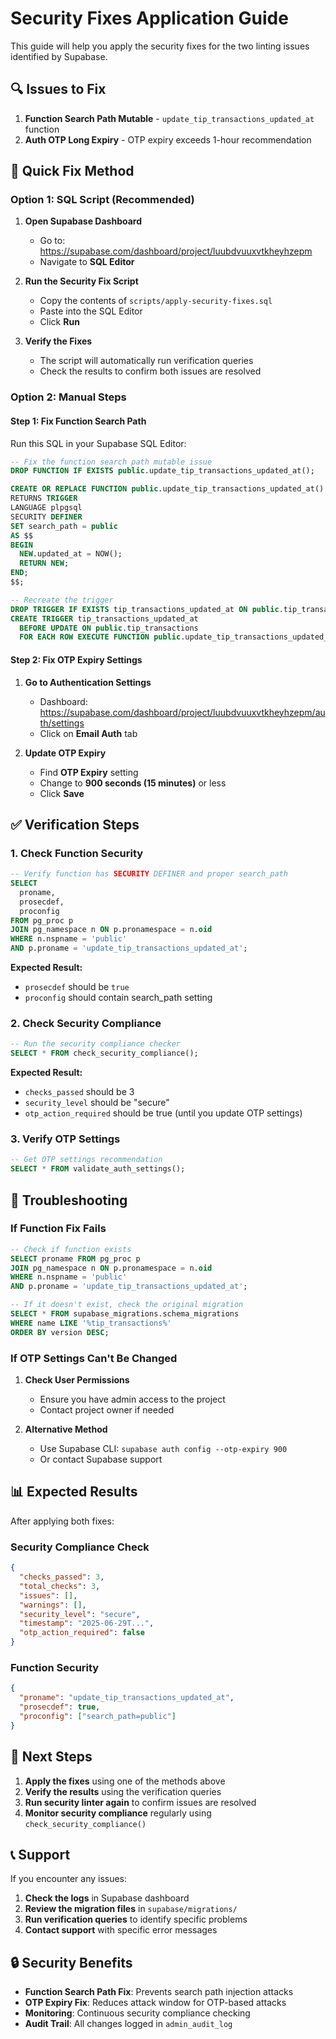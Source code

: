 # Security Fixes Application Guide

This guide will help you apply the security fixes for the two linting issues identified by Supabase.

## 🔍 Issues to Fix

1. **Function Search Path Mutable** - `update_tip_transactions_updated_at` function
2. **Auth OTP Long Expiry** - OTP expiry exceeds 1-hour recommendation

## 🚀 Quick Fix Method

### Option 1: SQL Script (Recommended)

1. **Open Supabase Dashboard**
   - Go to: https://supabase.com/dashboard/project/luubdvuuxvtkheyhzepm
   - Navigate to **SQL Editor**

2. **Run the Security Fix Script**
   - Copy the contents of `scripts/apply-security-fixes.sql`
   - Paste into the SQL Editor
   - Click **Run**

3. **Verify the Fixes**
   - The script will automatically run verification queries
   - Check the results to confirm both issues are resolved

### Option 2: Manual Steps

#### Step 1: Fix Function Search Path

Run this SQL in your Supabase SQL Editor:

```sql
-- Fix the function search path mutable issue
DROP FUNCTION IF EXISTS public.update_tip_transactions_updated_at();

CREATE OR REPLACE FUNCTION public.update_tip_transactions_updated_at()
RETURNS TRIGGER 
LANGUAGE plpgsql
SECURITY DEFINER
SET search_path = public
AS $$
BEGIN
  NEW.updated_at = NOW();
  RETURN NEW;
END;
$$;

-- Recreate the trigger
DROP TRIGGER IF EXISTS tip_transactions_updated_at ON public.tip_transactions;
CREATE TRIGGER tip_transactions_updated_at
  BEFORE UPDATE ON public.tip_transactions
  FOR EACH ROW EXECUTE FUNCTION public.update_tip_transactions_updated_at();
```

#### Step 2: Fix OTP Expiry Settings

1. **Go to Authentication Settings**
   - Dashboard: https://supabase.com/dashboard/project/luubdvuuxvtkheyhzepm/auth/settings
   - Click on **Email Auth** tab

2. **Update OTP Expiry**
   - Find **OTP Expiry** setting
   - Change to **900 seconds (15 minutes)** or less
   - Click **Save**

## ✅ Verification Steps

### 1. Check Function Security

```sql
-- Verify function has SECURITY DEFINER and proper search_path
SELECT 
  proname,
  prosecdef,
  proconfig
FROM pg_proc p
JOIN pg_namespace n ON p.pronamespace = n.oid
WHERE n.nspname = 'public' 
AND p.proname = 'update_tip_transactions_updated_at';
```

**Expected Result:**
- `prosecdef` should be `true`
- `proconfig` should contain search_path setting

### 2. Check Security Compliance

```sql
-- Run the security compliance checker
SELECT * FROM check_security_compliance();
```

**Expected Result:**
- `checks_passed` should be 3
- `security_level` should be "secure"
- `otp_action_required` should be true (until you update OTP settings)

### 3. Verify OTP Settings

```sql
-- Get OTP settings recommendation
SELECT * FROM validate_auth_settings();
```

## 🔧 Troubleshooting

### If Function Fix Fails

```sql
-- Check if function exists
SELECT proname FROM pg_proc p
JOIN pg_namespace n ON p.pronamespace = n.oid
WHERE n.nspname = 'public' 
AND p.proname = 'update_tip_transactions_updated_at';

-- If it doesn't exist, check the original migration
SELECT * FROM supabase_migrations.schema_migrations 
WHERE name LIKE '%tip_transactions%' 
ORDER BY version DESC;
```

### If OTP Settings Can't Be Changed

1. **Check User Permissions**
   - Ensure you have admin access to the project
   - Contact project owner if needed

2. **Alternative Method**
   - Use Supabase CLI: `supabase auth config --otp-expiry 900`
   - Or contact Supabase support

## 📊 Expected Results

After applying both fixes:

### Security Compliance Check
```json
{
  "checks_passed": 3,
  "total_checks": 3,
  "issues": [],
  "warnings": [],
  "security_level": "secure",
  "timestamp": "2025-06-29T...",
  "otp_action_required": false
}
```

### Function Security
```json
{
  "proname": "update_tip_transactions_updated_at",
  "prosecdef": true,
  "proconfig": ["search_path=public"]
}
```

## 🎯 Next Steps

1. **Apply the fixes** using one of the methods above
2. **Verify the results** using the verification queries
3. **Run security linter again** to confirm issues are resolved
4. **Monitor security compliance** regularly using `check_security_compliance()`

## 📞 Support

If you encounter any issues:

1. **Check the logs** in Supabase dashboard
2. **Review the migration files** in `supabase/migrations/`
3. **Run verification queries** to identify specific problems
4. **Contact support** with specific error messages

## 🔒 Security Benefits

- **Function Search Path Fix**: Prevents search path injection attacks
- **OTP Expiry Fix**: Reduces attack window for OTP-based attacks
- **Monitoring**: Continuous security compliance checking
- **Audit Trail**: All changes logged in `admin_audit_log` 